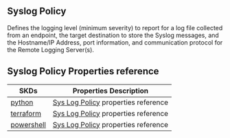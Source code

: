 ## Syslog Policy
Defines the logging level (minimum severity) to report for a log file collected from an endpoint, the target destination to store the Syslog messages, and the Hostname/IP Address, port information, and communication protocol for the Remote Logging Server(s).

## Syslog Policy Properties reference
| SKDs | Properties Description
| ---- | ------------------- |
| [python](https://github.com/CiscoDevNet/intersight-python/) | [Sys Log Policy](https://github.com/CiscoDevNet/intersight-python/tree/main/intersight/model/syslog_policy.py) properties reference |                 |
| [terraform](https://github.com/CiscoDevNet/terraform-provider-intersight/) | [Sys Log Policy](https://registry.terraform.io/providers/CiscoDevNet/intersight/latest/docs/resources/syslog_policy) properties reference |
| [powershell](https://github.com/CiscoDevNet/intersight-powershell/) | [Sys Log Policy](https://github.com/CiscoDevNet/intersight-powershell/blob/main/docs/New-IntersightSyslogPolicy.md) properties reference